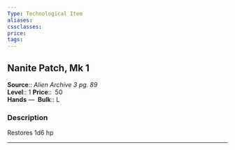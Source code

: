 ```yaml
---
Type: Technological Item
aliases:
cssclasses:
price: 
tags:
---
```

## Nanite Patch, Mk 1

**Source**:: _Alien Archive 3 pg. 89_  
**Level**:: 1
**Price**::  50  
**Hands** — 
**Bulk**:: L

### Description

Restores 1d6 hp

---